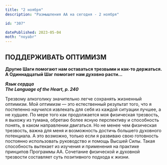 ```yaml
---
title: "2 ноября"
description: "Размышления АА на сегодня - 2 ноября"

id: "307"

datePublished: 2023-05-04
moth: "noyabr"
---
```


## ПОДДЕРЖИВАТЬ ОПТИМИЗМ

**Другие Шаги помогают нам оставаться трезвыми и как-то держаться. А
Одиннадцатый Шаг помогает нам духовно расти…**

**_Язык сердца  
The Language of the Heart, p. 240_**

Трезвому алкоголику значительно легче сохранять жизненный оптимизм. Мой
оптимизм — это естественный результат того, что я постепенно научился
извлекать для себя из каждой ситуации лучшее, а не худшее. По мере того как
продолжается моя физическая трезвость, я выхожу из тумана, обретаю более ясную
перспективу и способность понять, в каком направлении двигаться. Но не менее
чем физическая трезвость, важна для меня и возможность достичь большего
духовного потенциала. А это возможно, только если я развиваю свою готовность
постоянно использовать руководство и помощь Высшей Силы. Такая способность
вытекает из изучения и применения на практике принципов Программы АА.
Сочетание физической и духовной трезвости составляет суть позитивного подхода
к жизни.
